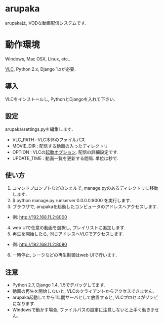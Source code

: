 arupaka
=======
arupakaは, VODな動画配信システムです.

# 動作環境
Windows, Mac OSX, Linux, etc...

[VLC](http://www.videolan.org/vlc/), Python 2.x, Django 1.xが必要.

## 導入
VLCをインストールし, PythonとDjangoを入れて下さい.

## 設定
arupaka/settings.pyを編集します.

* VLC_PATH : VLC本体のファイルパス
* MOVIE_DIR : 配信する動画の入ったディレクトリ
* OPTION : VLCの[起動オプション](http://www.videolan.org/doc/streaming-howto/en/ch04.html). 配信の詳細設定です.
* UPDATE_TIME : 動画一覧を更新する間隔. 単位は秒で.

## 使い方
1. コマンドプロンプトなどのシェルで, manage.pyのあるディレクトリに移動します.
2. $ python manage.py runserver 0.0.0.0:8000 を実行します.
3. ブラウザで, arupakaを起動したコンピュータのアドレスへアクセスします.
  * 例: http://192.168.11.2:8000
4. web UIで任意の動画を選択し, プレイリストに追加します.
5. 再生を開始したら, 同じアドレスへVLCでアクセスします.
  * 例: http://192.168.11.2:8080
6. 一時停止, シークなどの再生制御はweb UIで行います.

## 注意
* Python 2.7, Django 1.4, 1.5でデバッグしてます.
* 動画の再生を開始しないと, VLCのクライアントからアクセスできません.
* arupaka起動してから1年間サーバとして放置すると, VLCプロセスがゾンビになります.
* Windowsで動かす場合, ファイルパスの設定に注意しないと上手く動きません.


